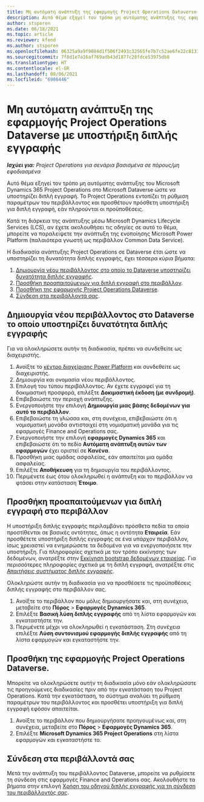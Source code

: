 ```yaml
---
title: Μη αυτόματη ανάπτυξη της εφαρμογής Project Operations Dataverse με υποστήριξη διπλής εγγραφής
description: Αυτό θέμα εξηγεί τον τρόπο μη αυτόματης ανάπτυξης της εφαρμογής Project Operations Dataverse ώστε να υποστηρίζει διπλή εγγραφή.
author: stsporen
ms.date: 06/18/2021
ms.topic: article
ms.reviewer: kfend
ms.author: stsporen
ms.openlocfilehash: 06325a9a9f9084d1f506f2493c32565fe7b7c52ae6fe22c81339b9c1d632e688
ms.sourcegitcommit: 7f8d1e7a16af769adb43d1877c28fdce53975db8
ms.translationtype: HT
ms.contentlocale: el-GR
ms.lasthandoff: 08/06/2021
ms.locfileid: "6986446"
---
```

# <a name="manually-deploy-the-project-operations-dataverse-app-with-dual-write-support"></a>Μη αυτόματη ανάπτυξη της εφαρμογής Project Operations Dataverse με υποστήριξη διπλής εγγραφής

_**Ισχύει για:** Project Operations για σενάρια βασισμένα σε πόρους/μη εφοδιασμένα_

Αυτό θέμα εξηγεί τον τρόπο μη αυτόματης ανάπτυξης του Microsoft Dynamics 365 Project Operations στο Microsoft Dataverse ώστε να υποστηρίζει διπλή εγγραφή. Το Project Operations εντοπίζει τη ρύθμιση παραμέτρων του περιβάλλοντος και προσθέτουν πρόσθετη υποστήριξη για διπλή εγγραφή, εάν πληρούνται οι προϋποθέσεις.

Κατά τη διάρκεια της ανάπτυξης μέσω Microsoft Dynamics Lifecycle Services (LCS), αν έχετε ακολουθήσει τις οδηγίες σε αυτό το θέμα, μπορείτε να παραλείψετε την ανάπτυξη της ενοποίησης Microsoft Power Platform (παλαιότερα γνωστή ως περιβάλλον Common Data Service).

Η διαδικασία ανάπτυξης Project Operations σε Dataverse έτσι ώστε να υποστηρίζει τη δυνατότητα διπλής εγγραφής, έχει τέσσερα κύρια βήματα:

1. [Δημιουργία νέου περιβάλλοντος στο οποίο το Dataverse υποστηρίζει δυνατότητα διπλής εγγραφής](#create).
2. [Προσθήκη προαπαιτούμενων για διπλή εγγραφή στο περιβάλλον](#prerequisites).
3. [Προσθήκη της εφαρμογής Project Operations Dataverse](#dataverse).
4. [Σύνδεση στα περιβάλλοντά σας](#link).

## <a name="create-a-new-environment-in-dataverse-that-supports-dual-write"></a><a name="create"></a>Δημιουργία νέου περιβάλλοντος στο Dataverse το οποίο υποστηρίζει δυνατότητα διπλής εγγραφής

Για να ολοκληρώσετε αυτήν τη διαδικασία, πρέπει να συνδεθείτε ως διαχειριστής.

1. Ανοίξτε το [κέντρο διαχείρισης Power Platform](https://admin.powerplatform.com) και συνδεθείτε ως διαχειριστής.
2. Δημιουργία και ονομασία νέου περιβάλλοντος.
3. Επιλογή του τύπου περιβάλλοντος. Αν έχετε εγγραφεί για τη δοκιμαστική προσφορά, επιλέξτε **Δοκιμαστική έκδοση (με συνδρομή)**.
4. Επιβεβαιώστε την περιοχή ανάπτυξης.
5. Ενεργοποιήστε την επιλογή **Δημιουργία μιας βάσης δεδομένων για αυτό το περιβάλλον**. 
6. Επιβεβαιώστε τη γλώσσα και, στη συνέχεια, επιβεβαιώστε ότι η νομισματική μονάδα αντιστοιχεί στη νομισματική μονάδα για τις εφαρμογές Finance and Operations σας.
7. Ενεργοποιήστε την επιλογή **εφαρμογές Dynamics 365** και επιβεβαιώστε ότι το πεδίο **Αυτόματη ανάπτυξη αυτών των εφαρμογών** έχει οριστεί σε **Κανένα**.
8. Προσθήκη μιας ομάδας ασφαλείας, εάν απαιτείται μια ομάδα ασφαλείας.
9. Επιλέξτε **Αποθήκευση** για τη δημιουργία του περιβάλλοντος.
10. Περιμένετε έως ότου ολοκληρωθεί η ανάπτυξη και το περιβάλλον να φτάσει στην κατάσταση **Έτοιμο**.

## <a name="add-dual-write-prerequisites-to-the-environment"></a><a name="prerequisites"></a>Προσθήκη προαπαιτούμενων για διπλή εγγραφή στο περιβάλλον

Η υποστήριξη διπλής εγγραφής περιλαμβάνει πρόσθετα πεδία τα οποία προστίθενται σε βασικές οντότητες, όπως η οντότητα **Εταιρεία**. Εάν προσθέτετε υποστήριξη διπλής εγγραφής σε ένα υπάρχον περιβάλλον, ίσως χρειαστεί να ενημερώσετε τα δεδομένα για να ενεργοποιήσετε την υποστήριξη. Για πληροφορίες σχετικά με τον τρόπο εκκίνησης των δεδομένων, ανατρέξτε στην [Εκκίνηση bootstrap δεδομένων εταιρείας](/dynamics365/fin-ops-core/dev-itpro/data-entities/dual-write/bootstrap-company-data). Για περισσότερες πληροφορίες σχετικά με τη διπλή εγγραφή, ανατρέξτε στις [Απαιτήσεις συστήματος διπλής εγγραφής](/dynamics365/fin-ops-core/dev-itpro/data-entities/dual-write/dual-write-system-req).

Ολοκληρώστε αυτήν τη διαδικασία για να προσθέσετε τις προϋποθέσεις διπλής εγγραφής στο περιβάλλον σας.

1. Ανοίξτε το περιβάλλον που μόλις δημιουργήσατε και, στη συνέχεια, μεταβείτε στο **Πόρος** \> **Εφαρμογές Dynamics 365**.
2. Επιλέξτε **Βασική λύση διπλής εγγραφής** από τη λίστα εφαρμογών και εγκαταστήστε την.
3. Περιμένετε μέχρι να ολοκληρωθεί η εγκατάσταση. Στη συνέχεια επιλέξτε **Λύση συντονισμού εφαρμογής διπλής εγγραφής** από τη λίστα εφαρμογών και εγκαταστήστε την.

## <a name="add-the-project-operations-dataverse-app"></a><a name="dataverse"></a>Προσθήκη της εφαρμογής Project Operations Dataverse.

Μπορείτε να ολοκληρώσετε αυτήν τη διαδικασία μόνο εάν ολοκληρώσατε τις προηγούμενες διαδικασίες πριν από την εγκατάσταση του Project Operations. Κατά την εγκατάσταση, το σύστημα αναλύει τη ρύθμιση παραμέτρων του περιβάλλοντος και προσθέτει υποστήριξη για διπλή εγγραφή εφόσον απαιτείται.

1. Ανοίξτε το περιβάλλον που δημιουργήσατε προηγουμένως και, στη συνέχεια, μεταβείτε στο **Πόρος** \> **Εφαρμογές Dynamics 365**.
2. Επιλέξτε **Microsoft Dynamics 365 Project Operations** στη λίστα εφαρμογών και εγκαταστήστε το.

## <a name="link-your-environments"></a><a name="link"></a>Σύνδεση στα περιβάλλοντά σας

Μετά την ανάπτυξη του περιβάλλοντος Dataverse, μπορείτε να ρυθμίσετε τη σύνδεση στις εφαρμογές Finance and Operations σας. Ακολουθήστε τα βήματα στην επιλογή [Χρήση του οδηγού διπλής εγγραφής για τη σύνδεση του περιβάλλοντός σας](/dynamics365/fin-ops-core/dev-itpro/data-entities/dual-write/link-your-environment).
